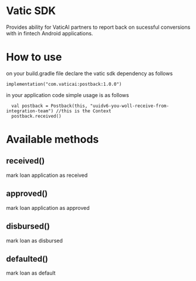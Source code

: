 # Vatic SDK

Provides ability for VaticAI partners to report back on sucessful conversions with in fintech Android applications.

# How to use

on your build.gradle file declare the vatic sdk dependency as follows

```
implementation("com.vaticai:postback:1.0.0")
```

in your application code simple usage is as follows

```
  val postback = Postback(this, "uuidv6-you-woll-receive-from-integration-team") //this is the Context
  postback.received()
```

# Available methods

## received()
mark loan application as received

## approved()
mark loan application as approved

## disbursed()
mark loan as disbursed

## defaulted()
mark loan as default
